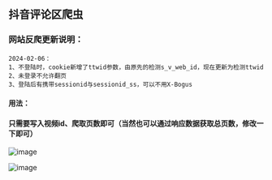 ## 抖音评论区爬虫

### 网站反爬更新说明：
    2024-02-06：
    1、不登陆时，cookie新增了ttwid参数，由原先的检测s_v_web_id，现在更新为检测ttwid
    2、未登录不允许翻页
    3、登陆后有携带sessionid与sessionid_ss，可以不用X-Bogus


#### 用法：
#### 只需要写入视频id、爬取页数即可（当然也可以通过响应数据获取总页数，修改一下即可）
![image](https://github.com/wu50416/spider_projects/assets/103317042/9139c343-06a6-4311-9a47-8ffcf5ceb986)


![image](https://github.com/wu50416/spider_projects/assets/103317042/02b31eef-426f-4f03-b75b-e1f1a7070c5a)





